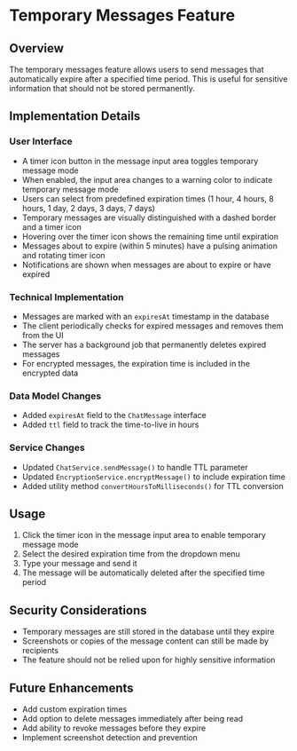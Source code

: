 # Temporary Messages Feature

## Overview

The temporary messages feature allows users to send messages that automatically expire after a specified time period. This is useful for sensitive information that should not be stored permanently.

## Implementation Details

### User Interface

- A timer icon button in the message input area toggles temporary message mode
- When enabled, the input area changes to a warning color to indicate temporary message mode
- Users can select from predefined expiration times (1 hour, 4 hours, 8 hours, 1 day, 2 days, 3 days, 7 days)
- Temporary messages are visually distinguished with a dashed border and a timer icon
- Hovering over the timer icon shows the remaining time until expiration
- Messages about to expire (within 5 minutes) have a pulsing animation and rotating timer icon
- Notifications are shown when messages are about to expire or have expired

### Technical Implementation

- Messages are marked with an `expiresAt` timestamp in the database
- The client periodically checks for expired messages and removes them from the UI
- The server has a background job that permanently deletes expired messages
- For encrypted messages, the expiration time is included in the encrypted data

### Data Model Changes

- Added `expiresAt` field to the `ChatMessage` interface
- Added `ttl` field to track the time-to-live in hours

### Service Changes

- Updated `ChatService.sendMessage()` to handle TTL parameter
- Updated `EncryptionService.encryptMessage()` to include expiration time
- Added utility method `convertHoursToMilliseconds()` for TTL conversion

## Usage

1. Click the timer icon in the message input area to enable temporary message mode
2. Select the desired expiration time from the dropdown menu
3. Type your message and send it
4. The message will be automatically deleted after the specified time period

## Security Considerations

- Temporary messages are still stored in the database until they expire
- Screenshots or copies of the message content can still be made by recipients
- The feature should not be relied upon for highly sensitive information

## Future Enhancements

- Add custom expiration times
- Add option to delete messages immediately after being read
- Add ability to revoke messages before they expire
- Implement screenshot detection and prevention
